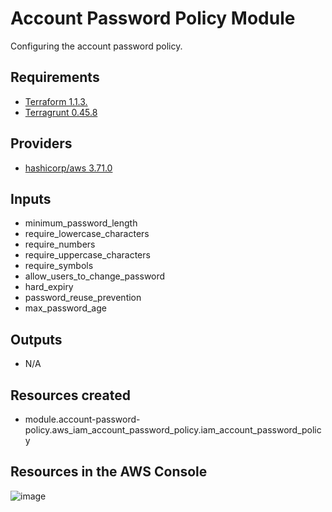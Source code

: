 # Account Password Policy Module

Configuring the account password policy.

## Requirements

- [Terraform 1.1.3.](https://releases.hashicorp.com/terraform/1.1.3/)
- [Terragrunt 0.45.8](https://github.com/gruntwork-io/terragrunt/releases/tag/v0.45.8)

## Providers

- [hashicorp/aws 3.71.0](https://registry.terraform.io/providers/hashicorp/aws/3.71.0)

## Inputs

- minimum_password_length
- require_lowercase_characters
- require_numbers
- require_uppercase_characters
- require_symbols
- allow_users_to_change_password
- hard_expiry
- password_reuse_prevention
- max_password_age

## Outputs

- N/A

## Resources created

- module.account-password-policy.aws_iam_account_password_policy.iam_account_password_policy

## Resources in the AWS Console

![image](https://github.com/Porsche-Digital-Inc/terraform-pdvault/assets/101673365/f989b04e-4ff8-4b04-a37d-10384d7d62ef)
